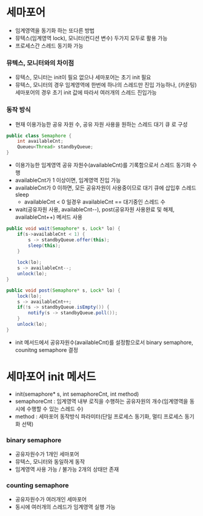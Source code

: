 # 세마포어
* 임계영역을 동기화 하는 또다른 방법
* 뮤텍스(임계영역 lock), 모니터(컨디션 변수) 두가지 모두로 활용 가능
* 프로세스간 스레드 동기화 가능

### 뮤텍스, 모니터와의 차이점
* 뮤텍스, 모니터는 init이 필요 없으나 세마포어는 초기 init 필요
* 뮤텍스, 모니터의 경우 임계영역에 한번에 하나의 스레드만 진입 가능하나, (카운팅)세마포어의 경우 초기 init 값에 따라서 여러개의 스레드 진입가능

### 동작 방식
* 현재 이용가능한 공유 자원 수, 공유 자원 사용을 원하는 스레드 대기 큐 로 구성
```java
public class Semaphore {
	int availableCnt;
	Queueu<Thread> standbyQueue;
}
```
* 이용가능한 임계영역 공유 자원수(availableCnt)를 기록함으로서 스레드 동기화 수행
* availableCnt가 1 이상이면, 임계영역 진입 가능
* availableCnt가 0 이하면, 모든 공유자원이 사용중이므로 대기 큐에 삽입후 스레드 sleep
  * availableCnt < 0 일경우 availableCnt == 대기중인 스레드 수
* wait(공유자원 사용, availableCnt--), post(공유자원 사용완료 및 해제, availableCnt++) 메서드 사용
```java
public void wait(Semaphore* s, Lock* lo) {
	if(s->availableCnt < 1) {
		s -> standbyQueue.offer(this);
		sleep(this);
	}
	
	lock(lo);
	s -> availableCnt--;
	unlock(lo);
}

public void post(Semaphore* s, Lock* lo) {
	lock(lo);
	s -> availableCnt++;
	if(!s -> standbyQueue.isEmpty()) {
		notify(s -> standbyQueue.poll());
	}
	unlock(lo);
}
``` 

* init 메서드에서 공유자원수(availableCnt)를 설정함으로서 binary semaphore, counitng semaphore 결정

# 세마포어 init 메서드
* init(semaphore* s, int semaphoreCnt, int method)
* semaphoreCnt : 임계영역 내부 로직을 수행하는 공유자원의 개수(임계영역을 동시에 수행할 수 있는 스레드 수)
* method : 세마포어 동작방식 파라미터(단일 프로세스 동기화, 멀티 프로세스 동기화 선택)

### binary semaphore
* 공유자원수가 1개인 세마포어
* 뮤텍스, 모니터와 동일하게 동작
* 임계영역 사용 가능 / 불가능 2개의 상태만 존재

### counting semaphore
* 공유자원수가 여러개인 세마포어
* 동시에 여러개의 스레드가 임계영역 실행 가능
